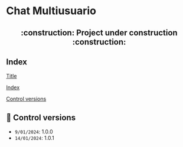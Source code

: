 # Chat Multiusuario

<h2 align="center">
    :construction: Project under construction :construction:
</h2>

## Index

[Title](#Title)

[Index](#Index)

[Control versions](#📜-control-versions)

## 📜 Control versions

- `9/01/2024`: 1.0.0
- `14/01/2024`: 1.0.1